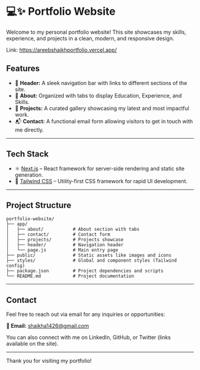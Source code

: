 # 💻✨ Portfolio Website

Welcome to my personal portfolio website! This site showcases my skills, experience, and projects in a clean, modern, and responsive design.

Link: https://areebshaikhportfolio.vercel.app/

## Features

- 📌 **Header:** A sleek navigation bar with links to different sections of the site.
- 🧾 **About:** Organized with tabs to display Education, Experience, and Skills.
- 💼 **Projects:** A curated gallery showcasing my latest and most impactful work.
- 📬 **Contact:** A functional email form allowing visitors to get in touch with me directly.

---

## Tech Stack

- ⚛️ [Next.js](https://nextjs.org/) – React framework for server-side rendering and static site generation.
- 🎨 [Tailwind CSS](https://tailwindcss.com/) – Utility-first CSS framework for rapid UI development.

---

## Project Structure

```
portfolio-website/
├── app/
│   ├── about/           # About section with tabs
│   ├── contact/         # Contact form
│   ├── projects/        # Projects showcase
│   ├── header/          # Navigation header
│   └── page.js          # Main entry page
├── public/              # Static assets like images and icons
├── styles/              # Global and component styles (Tailwind config)
├── package.json         # Project dependencies and scripts
└── README.md            # Project documentation
```

---

## Contact

Feel free to reach out via email for any inquiries or opportunities:

**📧 Email:** [shaikha1426@gmail.com](shaikha1426@gmail.com)

You can also connect with me on LinkedIn, GitHub, or Twitter (links available on the site).

---

Thank you for visiting my portfolio!
